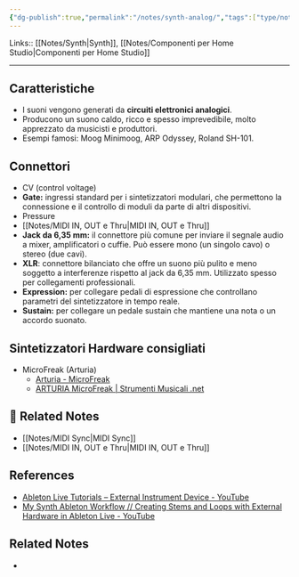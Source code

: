 ```yaml
---
{"dg-publish":true,"permalink":"/notes/synth-analog/","tags":["type/note"]}
---
```


Links:: [[Notes/Synth\|Synth]], [[Notes/Componenti per Home Studio\|Componenti per Home Studio]]

---

## Caratteristiche

- I suoni vengono generati da **circuiti elettronici analogici**.
- Producono un suono caldo, ricco e spesso imprevedibile, molto apprezzato da musicisti e produttori.
- Esempi famosi: Moog Minimoog, ARP Odyssey, Roland SH-101.


## Connettori

- CV (control voltage)
- **Gate:** ingressi standard per i sintetizzatori modulari, che permettono la connessione e il controllo di moduli da parte di altri dispositivi.
- Pressure
- [[Notes/MIDI IN, OUT e Thru\|MIDI IN, OUT e Thru]]
- **Jack da 6,35 mm:** il connettore più comune per inviare il segnale audio a mixer, amplificatori o cuffie. Può essere mono (un singolo cavo) o stereo (due cavi).
- **XLR**: connettore bilanciato che offre un suono più pulito e meno soggetto a interferenze rispetto al jack da 6,35 mm. Utilizzato spesso per collegamenti professionali.
- **Expression:** per collegare pedali di espressione che controllano parametri del sintetizzatore in tempo reale.
- **Sustain:** per collegare un pedale sustain che mantiene una nota o un accordo suonato.



## Sintetizzatori Hardware consigliati

- MicroFreak (Arturia)
	- [Arturia - MicroFreak](https://www.arturia.com/products/hardware-synths/microfreak/overview)
	- [ARTURIA MicroFreak | Strumenti Musicali .net](https://strumentimusicali.net/product_info.php/products_id/85125/arturia-microfreak.html)



## 🔗 Related Notes

- [[Notes/MIDI Sync\|MIDI Sync]]
- [[Notes/MIDI IN, OUT e Thru\|MIDI IN, OUT e Thru]]



## References

- [Ableton Live Tutorials – External Instrument Device - YouTube](https://www.youtube.com/watch?v=2ONL4ZWgy7E)
- [My Synth Ableton Workflow // Creating Stems and Loops with External Hardware in Ableton Live - YouTube](https://www.youtube.com/watch?v=CL7we4AOWRc)


## Related Notes

- 



